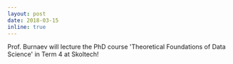 ```yaml
---
layout: post
date: 2018-03-15
inline: true
---
```


Prof. Burnaev will lecture the PhD course 'Theoretical Foundations of Data Science' in Term 4 at Skoltech!
